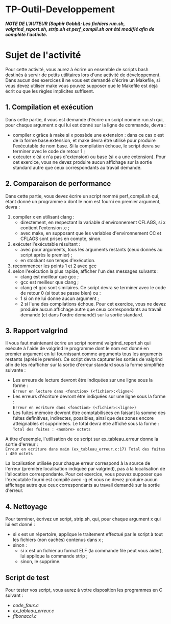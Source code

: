 # TP-Outil-Developpement
***NOTE DE L'AUTEUR (Saphir Gobbi): Les fichiers run.sh, valgrind_report.sh, strip.sh et perf_compil.sh ont été modifié afin de complété l'activité.***

# Sujet de l'activité
Pour cette activité, vous aurez à écrire un ensemble de scripts bash
destinés à servir de petits utilitaires lors d'une activité de développement.
Dans aucun des exercices il ne vous est demandé d'écrire un Makefile, si
vous devez utiliser make vous pouvez supposer que le Makefile est déjà
écrit ou que les règles implicites suffisent.

## 1. Compilation et exécution
Dans cette partie, il vous est demandé d'écrire un script nommé run.sh
qui, pour chaque argument x qui lui est donné sur la ligne de commande,
devra :
- compiler x grâce à make si x possède une extension : dans ce cas x
est de la forme base.extension, et make devra être utilisé pour
produire l'exécutable de nom base. Si la compilation échoue, le
script devra se terminer avec le code de retour 1 ;
- exécuter x (si x n'a pas d'extension) ou base (si x a une extension).
Pour cet exercice, vous ne devez produire aucun affichage sur la sortie
standard autre que ceux correspondants au travail demandé.

## 2. Comparaison de performance
Dans cette partie, vous devez écrire un script nommé perf_compil.sh qui,
étant donné un programme x dont le nom est fourni en premier argument,
devra :
1. compiler x en utilisant clang :
    - directement, en respectant la variable d'environnement CFLAGS, si x contient l'extension .c ;
    - avec make, en supposant que les variables d'environnement CC et CFLAGS sont prises en compte, sinon.
2. exécuter l'exécutable résultant :
    - avec pour arguments, tous les arguments restants (ceux
donnés au script après le premier) ;
    - en stockant son temps d'exécution.
3. recommencer les points 1 et 2 avec gcc
4. selon l'exécution la plus rapide, afficher l'un des messages suivants :
    - clang est meilleur que gcc ;
    - gcc est meilleur que clang ;
    - clang et gcc sont similaires.
Ce script devra se terminer avec le code de retour 0 (si tout se passe bien) ou :
    - 1 si on ne lui donne aucun argument ;
    - 2 si l'une des compilations échoue.
Pour cet exercice, vous ne devez produire aucun affichage autre que ceux correspondants au travail demandé (et dans l'ordre
demandé) sur la sortie standard.

## 3. Rapport valgrind
Il vous faut maintenant écrire un script nommé valgrind_report.sh qui exécute à l'aide de valgrind le programme dont le nom est
donné en premier argument en lui fournissant comme arguments tous les arguments restants (après le premier). Ce script devra
capturer les sorties de valgrind afin de les réafficher sur la sortie d'erreur standard sous la forme simplifiée suivante :

- Les erreurs de lecture devront être indiquées sur une ligne sous la forme : <br>
``Erreur en lecture dans <fonction> (<fichier>:<ligne>)`` <br>
- Les erreurs d'écriture devront être indiquées sur une ligne sous la forme : <br>
``Erreur en ecriture dans <fonction> (<fichier>:<ligne>)`` <br>
- Les fuites mémoire devront être comptabilisées en faisant la somme des fuites definitives, indirectes, possibles, ainsi que des
zones encore atteignables et supprimées. Le total devra être affiché sous la forme : <br>
``Total des fuites : <nombre> octets`` <br>

A titre d'exemple, l'utilisation de ce script sur ex_tableau_erreur donne la sortie d'erreur : <br>
``Erreur en ecriture dans main (ex_tableau_erreur.c:17)
Total des fuites : 480 octets`` <br>

La localisation utilisée pour chaque erreur correspond à la source de l'erreur (première localisation indiquée par valgrind), pas à la
localisation de l'allocation correspondante.
Pour cet exercice, vous pouvez supposer que l'exécutable fourni est compilé avec -g et vous ne devez produire aucun affichage autre
que ceux correspondants au travail demandé sur la sortie d'erreur.

## 4. Nettoyage
Pour terminer, écrivez un script, strip.sh, qui, pour chaque argument x qui lui est donné :
- si x est un répertoire, applique le traitement effectué par le script à tout les fichiers (non cachés) contenus dans x ;
- sinon :
    - si x est un fichier au format ELF (la commande file peut vous aider), lui applique la commande strip ;
    - sinon, le supprime.

## Script de test
Pour tester vos script, vous aurez à votre disposition les programmes en C suivant : 
- *code_faux.c*
- *ex_tableau_erreur.c*
- *fibonacci.c*

